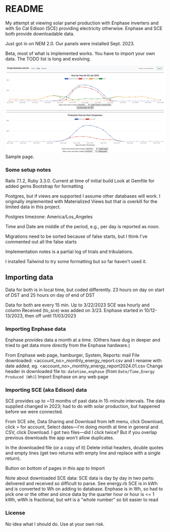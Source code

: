 # README

My attempt at viewing solar panel production with Enphase inverters and with So Cal Edison (SCE) providing electricity otherwise. Enphase and SCE both provide downloadable data.

Just got in on NEM 2.0. Our panels were installed Sept. 2023.

Beta, most of what is implemented works. You have to import your own data. The TODO list is long and evolving.

![Screen shot of Hours page](app/assets/images/HourbyHour.jpg)
Sample page.

### Some setup notes

Rails 7.1.2, Ruby 3.3.0. Current at time of initial build
Look at Gemfile for added gems
Bootstrap for formatting

Postgres, but if views are supported I assume other databases will work. I originally implemented with Materialized Views but that is overkill for the limited data in this project.

Postgres timezone: America/Los_Angeles

Time and Date are middle of the period, e.g., per day is reported as noon.

Migrations need to be sorted because of false starts, but I think I've commented out all the false starts

Implementation notes is a partial log of trials and tribulations.

I installed Tailwind to try some formatting but so far haven't used it.

## Importing data

Data for both is in local time, but coded differently. 23 hours on day on start of DST and 25 hours on day of end of DST

Data for both are every 15 min. Up to 3/22/2023 SCE was hourly and column Received (to_sce) was added on 3/23. Enphase started in 10/12-13/2023, then off until 11/03/2023

### Importing Enphase data

Enphase provides data a month at a time. (Others have dug in deeper and tried to get data more directly from the Enphase hardware.)

From Enphase web page, hamburger, System, Reports: mail
File downloaded: <account_no>\_monthly_energy_report.csv and I rename with date added, eg. <account_no>\_monthly_energy_report2024.01.csv
Change header in downloaded file to: `datetime,enphase` (from `Date/Time,Energy Produced (Wh)`)
Import Enphase on any web page

### Importing SCE (aka Edison) data

SCE provides up to ~13 months of past data in 15-minute intervals. The data supplied changed in 2023; had to do with solar production, but happened before we were connected.

From SCE site, Data Sharing and Download from left menu, click Download, click > for account, Select dates—I'm doing month at time in general and CSV, click Download. I got two files—did I click twice? But if you overlap previous downloads the app won't allow duplicates.

In the downloaded file (or a copy of it) Delete initial headers, double quotes and empty lines (get two returns with empty line and replace with a single return).

Button on bottom of pages in this app to Import

Note about downloaded SCE data:
SCE data is day by day in two parts: delivered and received so difficult to parse. See energy.rb
SCE is in kWh and is converted to Wh on adding to database. Enphase is in Wh, so had to pick one or the other and since data by the quarter hour or hour is <= 1 kWh, wWh is fractional, but wH is a "whole number" so bit easier to read

### License

No idea what I should do. Use at your own risk.
